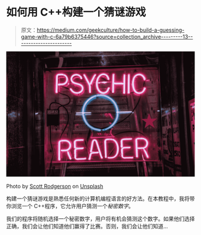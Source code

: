# 如何用 C++构建一个猜谜游戏

> 原文：<https://medium.com/geekculture/how-to-build-a-guessing-game-with-c-6a79b6375446?source=collection_archive---------13----------------------->

![](img/b6b7560ce63112022df67201a9e6faf6.png)

Photo by [Scott Rodgerson](https://unsplash.com/@scottrodgerson?utm_source=medium&utm_medium=referral) on [Unsplash](https://unsplash.com?utm_source=medium&utm_medium=referral)

构建一个猜谜游戏是熟悉任何新的计算机编程语言的好方法。在本教程中，我将带你浏览一个 C++程序，它允许用户猜测一个*秘密数字*。

我们的程序将随机选择一个秘密数字，用户将有机会猜测这个数字。如果他们选择正确，我们会让他们知道他们赢得了比赛。否则，我们会让他们知道…